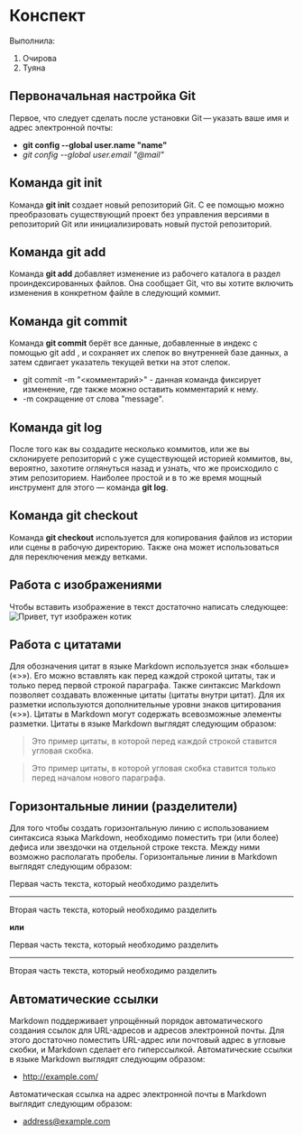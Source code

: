 # Конспект 

Выполнила:
1. Очирова
2. Туяна

## Первоначальная настройка Git
Первое, что следует сделать после установки Git — указать ваше имя и адрес электронной почты:
* __git config --global user.name "name"__ 
* *git config --global user.email "@mail"*

## Команда git init
Команда **git init** создает новый репозиторий Git. С ее помощью можно преобразовать существующий проект без управления версиями в репозиторий Git или инициализировать новый пустой репозиторий.

## Команда git add
Команда **git add** добавляет изменение из рабочего каталога в раздел проиндексированных файлов. Она сообщает Git, что вы хотите включить изменения в конкретном файле в следующий коммит.

## Команда git commit
Команда **git commit** берёт все данные, добавленные в индекс с помощью git add , и сохраняет их слепок во внутренней базе данных, а затем сдвигает указатель текущей ветки на этот слепок. 
* git commit -m "<комментарий>" - данная команда фиксирует изменение, где также можно оставить комментарий к нему.
* -m сокращение от слова "message".

## Команда git log
После того как вы создадите несколько коммитов, или же вы склонируете репозиторий с уже существующей историей коммитов, вы, вероятно, захотите оглянуться назад и узнать, что же происходило с этим репозиторием. Наиболее простой и в то же время мощный инструмент для этого — команда **git log**.

## Команда git checkout
Команда **git checkout** используется для копирования файлов из истории или сцены в рабочую директорию. Также она может использоваться для переключения между ветками.

## Работа с изображениями
Чтобы вставить изображение в текст достаточно написать следующее:
![Привет, тут изображен котик](kotik.jpg)

## Работа с цитатами
Для обозначения цитат в языке Markdown используется знак «больше» («>»). Его можно вставлять как перед каждой строкой цитаты, так и только перед первой строкой параграфа. Также синтаксис Markdown позволяет создавать вложенные цитаты (цитаты внутри цитат). Для их разметки используются дополнительные уровни знаков цитирования («>»). Цитаты в Markdown могут содержать всевозможные элементы разметки. Цитаты в языке Markdown выглядят следующим образом:

>Это пример цитаты,
>в которой перед каждой строкой
>ставится угловая скобка.

>Это пример цитаты,
в которой угловая скобка
ставится только перед началом нового параграфа.

## Горизонтальные линии (разделители)
Для того чтобы создать горизонтальную линию с использованием синтаксиса языка Markdown, необходимо поместить три (или более) дефиса или звездочки на отдельной строке текста. Между ними возможно располагать пробелы. Горизонтальные линии в Markdown выглядят следующим образом:

Первая часть текста, который необходимо разделить
***
Вторая часть текста, который необходимо разделить

**или**

Первая часть текста, который необходимо разделить

---

Вторая часть текста, который необходимо разделить

## Автоматические ссылки
Markdown поддерживает упрощённый порядок автоматического создания ссылок для URL-адресов и адресов электронной почты. Для этого достаточно поместить URL-адрес или почтовый адрес в угловые скобки, и Markdown сделает его гиперссылкой.
Автоматические ссылки в языке Markdown выглядят следующим образом:
* <http://example.com/>

Автоматическая ссылка на адрес электронной почты в Markdown выглядит следующим образом:
* <address@example.com>
